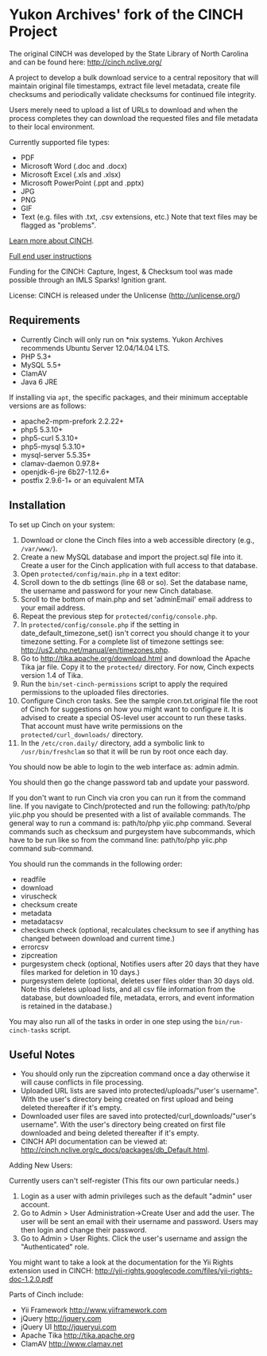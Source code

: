 Yukon Archives' fork of the CINCH Project
=========================================

The original CINCH was developed by the State Library of North Carolina and can be found here: http://cinch.nclive.org/

A project to develop a bulk download service to a central repository that will maintain original file timestamps, extract file level metadata, create file checksums and periodically validate checksums for continued file integrity. 

Users merely need to upload a list of URLs to download and when the process completes they can download the requested files and file metadata to their local environment.

Currently supported file types:
 
* PDF
* Microsoft Word (.doc and .docx)
* Microsoft Excel (.xls and .xlsx)
* Microsoft PowerPoint (.ppt and .pptx)
* JPG
* PNG
* GIF
* Text (e.g. files with .txt, .csv extensions, etc.) Note that text files may be flagged as "problems".

<a href="http://digitalpreservation.ncdcr.gov/cinch/" target="_blank">Learn more about CINCH</a>.

<a href="http://cinch.nclive.org/Cinch/CINCHdocumentation.pdf">Full end user instructions</a>

Funding for the CINCH: Capture, Ingest, & Checksum tool was made possible through an IMLS Sparks! Ignition grant.

License:  CINCH is released under the Unlicense (http://unlicense.org/)

Requirements
------------

* Currently Cinch will only run on *nix systems. Yukon Archives recommends Ubuntu Server 12.04/14.04 LTS.
* PHP 5.3+
* MySQL 5.5+
* ClamAV
* Java 6 JRE

If installing via `apt`, the specific packages, and their minimum acceptable versions are as follows:

* apache2-mpm-prefork 2.2.22+
* php5 5.3.10+
* php5-curl 5.3.10+
* php5-mysql 5.3.10+
* mysql-server 5.5.35+
* clamav-daemon 0.97.8+
* openjdk-6-jre 6b27-1.12.6+
* postfix 2.9.6-1+ or an equivalent MTA

Installation
------------

To set up Cinch on your system:

1. Download or clone the Cinch files into a web accessible directory (e.g., `/var/www/`).
1. Create a new MySQL database and import the project.sql file into it. Create a user for the Cinch application with full access to that database.
1. Open `protected/config/main.php` in a text editor:
 1. Scroll down to the db settings (line 68 or so). Set the database name, the username and password for your new Cinch database.
 1. Scroll to the bottom of main.php and set 'adminEmail' email address to your email address.
1. Repeat the previous step for `protected/config/console.php`.
1. In `protected/config/console.php` if the setting in date_default_timezone_set() isn't correct you should change it to your timezone setting. For a complete list of timezone settings see: http://us2.php.net/manual/en/timezones.php.
1. Go to http://tika.apache.org/download.html and download the Apache Tika jar file. Copy it to the `protected/` directory. For now, Cinch expects version 1.4 of Tika.
1. Run the `bin/set-cinch-permissions` script to apply the required permissions to the uploaded files directories.
1. Configure Cinch cron tasks. See the sample cron.txt.original file the root of Cinch for suggestions on how you might want to configure it. It is advised to create a special OS-level user account to run these tasks. That account must have write permissions on the `protected/curl_downloads/` directory.
1. In the `/etc/cron.daily/` directory, add a symbolic link to `/usr/bin/freshclam` so that it will be run by root once each day.

You should now be able to login to the web interface as: admin admin.

You should then go the change password tab and update your password.

If you don't want to run Cinch via cron you can run it from the command line.
If you navigate to Cinch/protected and run the following: path/to/php yiic.php you should be presented with a list of available commands.
The general way to run a command is: path/to/php yiic.php command.
Several commands such as checksum and purgeystem have subcommands, which have to be run like so from the command line: path/to/php yiic.php command sub-command.

You should run the commands in the following order:

* readfile
* download
* viruscheck
* checksum create
* metadata
* metadatacsv
* checksum check (optional, recalculates checksum to see if anything has changed between download and current time.)
* errorcsv
* zipcreation
* purgesystem check (optional, Notifies users after 20 days that they have files marked for deletion in 10 days.)
* purgesystem delete (optional, deletes user files older than 30 days old. Note this deletes upload lists, and all csv file information from the database, but downloaded file, metadata, errors, and event information is retained in the database.)

You may also run all of the tasks in order in one step using the `bin/run-cinch-tasks` script.

Useful Notes
------------  

* You should only run the zipcreation command once a day otherwise it will cause conflicts in file processing.
* Uploaded URL lists are saved into protected/uploads/"user's username". With the user's directory being created on first upload and being deleted thereafter if it's empty.
* Downloaded user files are saved  into protected/curl_downloads/"user's username". With the user's directory being created on first file downloaded and being deleted thereafter if it's empty.
* CINCH API documentation can be viewed at: http://cinch.nclive.org/c_docs/packages/db_Default.html.

Adding New Users:

Currently users can't self-register (This fits our own particular needs.)

1. Login as a user with admin privileges such as the default "admin" user account.
1. Go to Admin > User Administration->Create User and add the user. The user will be sent an email with their username and password. Users may then login and change their password.
1. Go to Admin > User Rights. Click the user's username and assign the "Authenticated" role.

You might want to take a look at the documentation for the Yii Rights extension used in CINCH: http://yii-rights.googlecode.com/files/yii-rights-doc-1.2.0.pdf

Parts of Cinch include:

- Yii Framework <http://www.yiiframework.com>
- jQuery <http://jquery.com>
- jQuery UI <http://jqueryui.com>
- Apache Tika <http://tika.apache.org>
- ClamAV <http://www.clamav.net>
